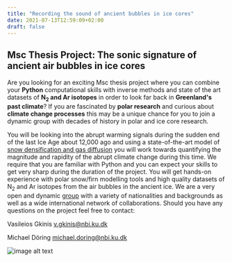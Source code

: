 ```yaml
---
title: "Recording the sound of ancient bubbles in ice cores"
date: 2021-07-13T12:59:09+02:00
draft: false
---
```

## Msc Thesis Project: The sonic signature of ancient air bubbles in ice cores
Are you looking for an exciting Msc thesis project where you can combine your **Python** computational skills with inverse methods and state of the art datasets of **N<sub>2</sub> and Ar isotopes** in order to look far back in **Greenland's past climate**? If you are fascinated by **polar research** and curious about **climate change processes** this may be a unique chance for you to join a dynamic group with decades of history in polar and ice core research.

You will be looking into the abrupt warming signals during the sudden end of the last Ice Age about 12,000 ago and using a state-of-the-art model of [snow densification and gas diffusion](https://github.com/UWGlaciology/CommunityFirnModel) you will work towards quantifying the magnitude and rapidity of the abrupt climate change during this time. We require that you are familiar with Python and you can expect your skills to get very sharp during the duration of the project. You will get hands-on experience with polar snow/firn modelling tools and high quality datasets of N<sub>2</sub> and Ar isotopes from the air bubbles in the ancient ice.
We are a very open and dynamic [group](https://www.nbi.ku.dk/english/research/pice/) with a variety of nationalities and backgrounds as well as a wide international network of collaborations.
Should you have any questions on the project feel free to contact:

Vasileios Gkinis v.gkinis@nbi.ku.dk

Michael Döring michael.doring@nbi.ku.dk

![image alt text](/picture_msc_thesis.jpg)
